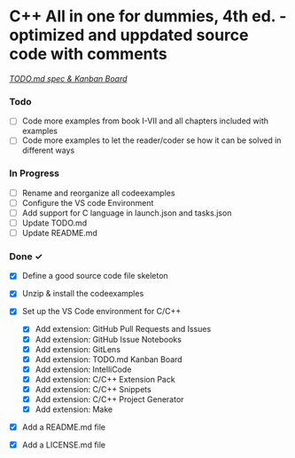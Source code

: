 # C++ All in one for dummies, 4th ed. - optimized and uppdated source code with comments

<em>[TODO.md spec & Kanban Board](https://bit.ly/3fCwKfM)</em>

### Todo

- [ ] Code more examples from book I-VII and all chapters included with examples  
- [ ] Code more examples to let the reader/coder se how it can be solved in different ways  

### In Progress

- [ ] Rename and reorganize all codeexamples  
- [ ] Configure the VS code Environment  
- [ ] Add support for C language in launch.json and tasks.json  
- [ ] Update TODO.md  
- [ ] Update README.md  

### Done ✓

- [x] Define a good source code file skeleton  
- [x] Unzip & install the codeexamples  
- [x] Set up the VS Code environment for C/C++  
  - [x] Add extension: GitHub Pull Requests and Issues  
  - [x] Add extension: GitHub Issue Notebooks  
  - [x] Add extension: GitLens  
  - [x] Add extension: TODO.md Kanban Board  
  - [x] Add extension: IntelliCode  
  - [x] Add extension: C/C++ Extension Pack  
  - [x] Add extension: C/C++ Snippets  
  - [x] Add extension: C/C++ Project Generator  
  - [x] Add extension: Make  
- [x] Add a README.md file  
- [x] Add a LICENSE.md file  

